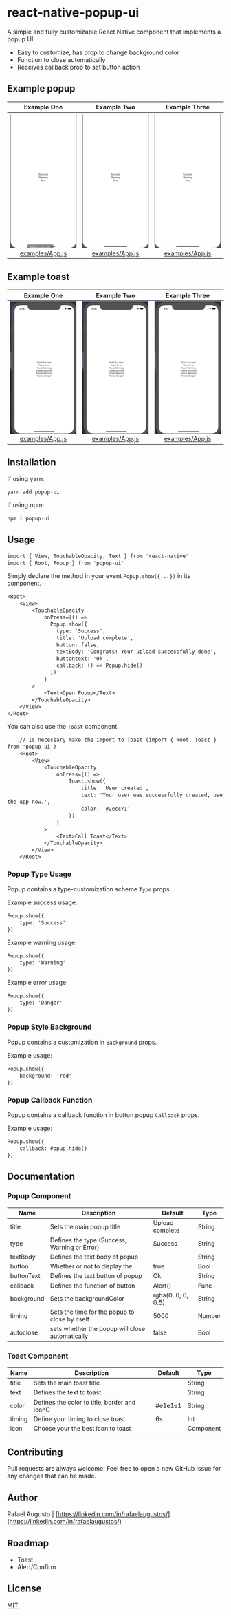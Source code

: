 # react-native-popup-ui

A simple and fully customizable React Native component that implements a popup UI.

- Easy to customize, has prop to change background color
- Function to close automatically
- Receives callback prop to set button action

## Example popup

|                          Example One                          |                          Example Two                          |                         Example Three                         |
| :-----------------------------------------------------------: | :-----------------------------------------------------------: | :-----------------------------------------------------------: |
| ![](assets/popup-ui_1.gif) [examples/App.js](examples/App.js) | ![](assets/popup-ui_2.gif) [examples/App.js](examples/App.js) | ![](assets/popup-ui_3.gif) [examples/App.js](examples/App.js) |


## Example toast

|                          Example One                          |                          Example Two                          |                         Example Three                         |
| :-----------------------------------------------------------: | :-----------------------------------------------------------: | :-----------------------------------------------------------: |
| ![](assets/toast-01.gif) [examples/App.js](examples/App.js) | ![](assets/toast-02.gif) [examples/App.js](examples/App.js) | ![](assets/toast-03.gif) [examples/App.js](examples/App.js) |

## Installation

If using yarn:

```
yarn add popup-ui
```

If using npm:

```
npm i popup-ui
```

## Usage

```
import { View, TouchableOpacity, Text } from 'react-native'
import { Root, Popup } from 'popup-ui'
```

Simply declare the method in your event `Popup.show({...})` in its component.

```
<Root>
    <View>
        <TouchableOpacity
            onPress={() =>
              Popup.show({
                type: 'Success',
                title: 'Upload complete',
                button: false,
                textBody: 'Congrats! Your upload successfully done',
                buttontext: 'Ok',
                callback: () => Popup.hide()
              })
            }
        >
            <Text>Open Popup</Text>
        </TouchableOpacity>
    </View>
</Root>
```

You can also use the `Toast` component.

```
    // Is necessary make the import to Toast (import { Root, Toast } from 'popup-ui')
    <Root>
        <View>
            <TouchableOpacity
                onPress={() => 
                    Toast.show({
                        title: 'User created',
                        text: 'Your user was successfully created, use the app now.',
                        color: '#2ecc71'
                    })
                }
            >
                <Text>Call Toast</Text>
            </TouchableOpacity>
        </View>
    </Root>
```

### Popup Type Usage

Popup contains a type-customization scheme `Type` props.

Example success usage:

```
Popup.show({
    type: 'Success'
})
```

Example warning usage:

```
Popup.show({
    type: 'Warning'
})
```

Example error usage:

```
Popup.show({
    type: 'Danger'
})
```

### Popup Style Background

Popup contains a customization in `Background` props.

Example usage:

```
Popup.show({
    background: 'red'
})
```

### Popup Callback Function

Popup contains a callback function in button popup `Callback` props.

Example usage:

```
Popup.show({
    callback: Popup.hide()
})
```


## Documentation

### Popup Component

| Name       | Description                                     | Default            | Type   |
| ---------- | ----------------------------------------------- | ------------------ | ------ |
| title      | Sets the main popup title                       | Upload complete    | String |
| type       | Defines the type (Success, Warning or Error)    | Success            | String |
| textBody   | Defines the text body of popup                  |                    | String |
| button     | Whether or not to display the                   | true               | Bool   |
| buttonText | Defines the text button of popup                | Ok                 | String |
| callback   | Defines the function of button                  | Alert()            | Func   |
| background | Sets the backgroundColor                        | rgba(0, 0, 0, 0.5) | String |
| timing     | Sets the time for the popup to close by itself  | 5000               | Number |
| autoclose  | sets whether the popup will close automatically | false              | Bool   |


### Toast Component

| Name       | Description                                     | Default            | Type      |
| ---------- | ----------------------------------------------- | ------------------ | --------- |
| title      | Sets the main toast title                       |                    | String    |
| text       | Defines the text to toast                       |                    | String    |
| color      | Defines the color to title, border and iconC    | #e1e1e1            | String    |
| timing     | Define your timing to close toast               | 6s                 | Int       |
| icon       | Choose your the best icon to toast              |                    | Component |

## Contributing

Pull requests are always welcome! Feel free to open a new GitHub issue for any changes that can be made.

## Author

Rafael Augusto | [https://linkedin.com/in/rafaelaugustos/](https://linkedin.com/in/rafaelaugustos/)

## Roadmap
- Toast
- Alert/Confirm


## License

[MIT](./LICENSE)
